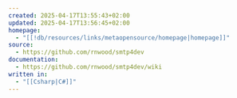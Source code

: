 ```yaml
---
created: 2025-04-17T13:55:43+02:00
updated: 2025-04-17T13:56:45+02:00
homepage:
  - "[[!db/resources/links/metaopensource/homepage|homepage]]"
source:
  - https://github.com/rnwood/smtp4dev
documentation:
  - https://github.com/rnwood/smtp4dev/wiki
written in:
  - "[[Csharp|C#]]"
---
```


